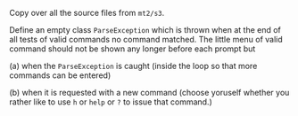 Copy over all the source files from `mt2/s3`.

Define an empty class `ParseException` which is thrown when at the
end of all tests of valid commands no command matched. The little
menu of valid command should not be shown any longer before each
prompt but

(a) when the `ParseException` is caught (inside the loop so that
more commands can be entered)

(b) when it is requested with a new command (choose yoruself whether
you rather like to use `h` or `help` or `?` to issue that command.)
